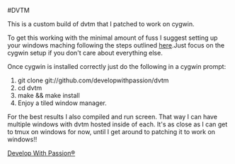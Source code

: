 #DVTM

This is a custom build of dvtm that I patched to work on cygwin.

To get this working with the minimal amount of fuss I suggest setting up your windows maching following the steps outlined [here](http://blog.developwithpassion.com/2012/03/12/repaving-a-new-window-7-vm).Just focus on the cygwin setup if you don't care about everything else.

Once cygwin is installed correctly just do the following in a cygwin prompt:

1. git clone git://github.com/developwithpassion/dvtm
2. cd dvtm
3. make && make install
4. Enjoy a tiled window manager.

For the best results I also compiled and run screen. That way I can have multiple windows with dvtm hosted inside of each. It's as close as I can get to tmux on windows for now, until I get around to patching it to work on windows!!

[Develop With Passion®](http://www.developwithpassion.com)
